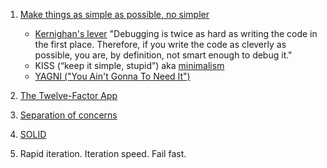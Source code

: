 
1. [Make things as simple as possible, no simpler](http://c2.com/cgi/wiki?EinsteinPrinciple)
   - [Kernighan's lever](https://www.linusakesson.net/programming/kernighans-lever/) "Debugging is twice as hard as writing the code in the first place. Therefore, if you write the code as cleverly as possible, you are, by definition, not smart enough to debug it."
   - KISS (“keep it simple, stupid”) aka [minimalism](https://brandur.org/minimalism)
   - [YAGNI ("You Ain't Gonna To Need It")](https://en.wikipedia.org/wiki/You_aren%27t_gonna_need_it)

2. [The Twelve-Factor App](https://github.com/thepler/principles)

3. [Separation of concerns](https://en.wikipedia.org/wiki/Separation_of_concerns)

4. [SOLID](https://en.wikipedia.org/wiki/SOLID)

5. Rapid iteration. Iteration speed. Fail fast.
